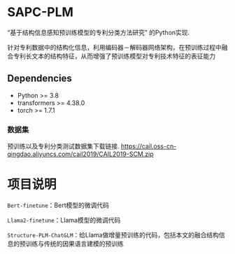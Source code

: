 # SAPC-PLM
“基于结构信息感知预训练模型的专利分类方法研究” 的Python实现.

针对专利数据中的结构化信息，利用编码器－解码器网络架构，在预训练过程中融合专利长文本的结构特征，从而增强了预训练模型对专利技术特征的表征能力

## Dependencies
- Python >= 3.8
- transformers >= 4.38.0
- torch >= 1.7.1

### 数据集
预训练以及专利分类测试数据集下载链接. https://cail.oss-cn-qingdao.aliyuncs.com/cail2019/CAIL2019-SCM.zip

# 项目说明
`Bert-finetune`：Bert模型的微调代码

`Llama2-finetune`：Llama模型的微调代码

`Structure-PLM-ChatGLM`：给Llama做增量预训练的代码，包括本文的融合结构信息的预训练与传统的因果语言建模的预训练
